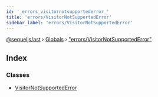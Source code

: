 ```yaml
---
id: '_errors_visitornotsupportederror_'
title: 'errors/VisitorNotSupportedError'
sidebar_label: 'errors/VisitorNotSupportedError'
---
```


[@sequeljs/ast](../index.md) › [Globals](../globals.md) ›
["errors/VisitorNotSupportedError"](_errors_visitornotsupportederror_.md)

## Index

### Classes

- [VisitorNotSupportedError](../classes/_errors_visitornotsupportederror_.visitornotsupportederror.md)
